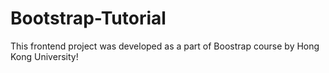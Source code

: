 # Bootstrap-Tutorial
This frontend project was developed as a part of Boostrap course by Hong Kong University!
